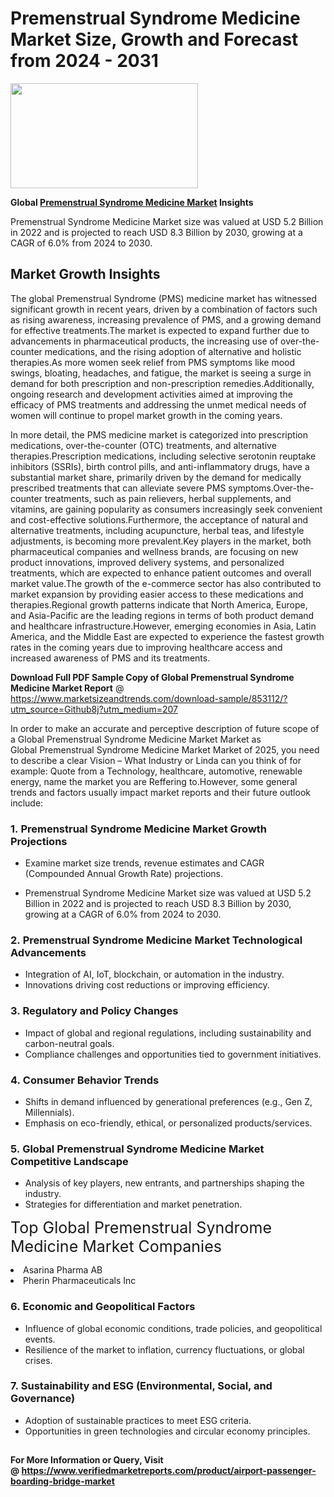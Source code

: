 <H1>Premenstrual Syndrome Medicine Market Size, Growth and Forecast from 2024 - 2031</H1><img class="aligncenter size-medium wp-image-584254" src="https://thirdeyenews.in/wp-content/uploads/2024/09/Global-Market-Research-300x168.jpeg" alt="" width="300" height="168" /><p><strong>Global&nbsp;<a href="https://www.marketsizeandtrends.com/download-sample/853112/?utm_source=Github8j?utm_medium=207">Premenstrual Syndrome Medicine Market</a> Insights</strong></p><p>Premenstrual Syndrome Medicine Market size was valued at USD 5.2 Billion in 2022 and is projected to reach USD 8.3 Billion by 2030, growing at a CAGR of 6.0% from 2024 to 2030.</p><p><h2>Market Growth Insights</h2> <p>The global Premenstrual Syndrome (PMS) medicine market has witnessed significant growth in recent years, driven by a combination of factors such as rising awareness, increasing prevalence of PMS, and a growing demand for effective treatments.The market is expected to expand further due to advancements in pharmaceutical products, the increasing use of over-the-counter medications, and the rising adoption of alternative and holistic therapies.As more women seek relief from PMS symptoms like mood swings, bloating, headaches, and fatigue, the market is seeing a surge in demand for both prescription and non-prescription remedies.Additionally, ongoing research and development activities aimed at improving the efficacy of PMS treatments and addressing the unmet medical needs of women will continue to propel market growth in the coming years.</p> <p>In more detail, the PMS medicine market is categorized into prescription medications, over-the-counter (OTC) treatments, and alternative therapies.Prescription medications, including selective serotonin reuptake inhibitors (SSRIs), birth control pills, and anti-inflammatory drugs, have a substantial market share, primarily driven by the demand for medically prescribed treatments that can alleviate severe PMS symptoms.Over-the-counter treatments, such as pain relievers, herbal supplements, and vitamins, are gaining popularity as consumers increasingly seek convenient and cost-effective solutions.Furthermore, the acceptance of natural and alternative treatments, including acupuncture, herbal teas, and lifestyle adjustments, is becoming more prevalent.Key players in the market, both pharmaceutical companies and wellness brands, are focusing on new product innovations, improved delivery systems, and personalized treatments, which are expected to enhance patient outcomes and overall market value.The growth of the e-commerce sector has also contributed to market expansion by providing easier access to these medications and therapies.Regional growth patterns indicate that North America, Europe, and Asia-Pacific are the leading regions in terms of both product demand and healthcare infrastructure.However, emerging economies in Asia, Latin America, and the Middle East are expected to experience the fastest growth rates in the coming years due to improving healthcare access and increased awareness of PMS and its treatments.<p><span class=""><strong>Download Full PDF Sample Copy of Global Premenstrual Syndrome Medicine Market Report</strong> @ <a href="https://www.marketsizeandtrends.com/download-sample/853112/?utm_source=Github8j?utm_medium=207" target="_blank">https://www.marketsizeandtrends.com/download-sample/853112/?utm_source=Github8j?utm_medium=207</a></span></p><p>In order to make an accurate and perceptive description of future scope of a Global&nbsp;Premenstrual Syndrome Medicine Market Market as Global&nbsp;Premenstrual Syndrome Medicine Market Market of 2025, you need to describe a clear Vision &ndash; What Industry or Linda can you think of for example: Quote from a Technology, healthcare, automotive, renewable energy, name the market you are Reffering to.However, some general trends and factors usually impact market reports and their future outlook include:</p><h3>1.&nbsp;<strong>Premenstrual Syndrome Medicine Market Growth Projections</strong></h3><ul><li>Examine market size trends, revenue estimates and CAGR (Compounded Annual Growth Rate) projections.</li><li><p>Premenstrual Syndrome Medicine Market size was valued at USD 5.2 Billion in 2022 and is projected to reach USD 8.3 Billion by 2030, growing at a CAGR of 6.0% from 2024 to 2030.</p></li></ul><h3>2.&nbsp;<strong>Premenstrual Syndrome Medicine Market Technological Advancements</strong></h3><ul><li>Integration of AI, IoT, blockchain, or automation in the industry.</li><li>Innovations driving cost reductions or improving efficiency.</li></ul><h3>3.&nbsp;<strong>Regulatory and Policy Changes</strong></h3><ul><li>Impact of global and regional regulations, including sustainability and carbon-neutral goals.</li><li>Compliance challenges and opportunities tied to government initiatives.</li></ul><h3>4.&nbsp;<strong>Consumer Behavior Trends</strong></h3><ul><li>Shifts in demand influenced by generational preferences (e.g., Gen Z, Millennials).</li><li>Emphasis on eco-friendly, ethical, or personalized products/services.</li></ul><h3>5.&nbsp;<strong>Global Premenstrual Syndrome Medicine Market Competitive Landscape</strong></h3><ul><li>Analysis of key players, new entrants, and partnerships shaping the industry.</li><li>Strategies for differentiation and market penetration.</li></ul><p data-pm-slice="1 1 []"><span style="color: inherit; font-family: inherit; font-size: 25px;">Top Global Premenstrual Syndrome Medicine Market Companies</span></p><div class="" data-test-id=""><p><li>Asarina Pharma AB</li><li> Pherin Pharmaceuticals Inc</li></p></div><h3>6.&nbsp;<strong>Economic and Geopolitical Factors</strong></h3><ul><li>Influence of global economic conditions, trade policies, and geopolitical events.</li><li>Resilience of the market to inflation, currency fluctuations, or global crises.</li></ul><h3>7.&nbsp;<strong>Sustainability and ESG (Environmental, Social, and Governance)</strong></h3><ul><li>Adoption of sustainable practices to meet ESG criteria.</li><li>Opportunities in green technologies and circular economy principles.</li></ul><h2><strong style="font-size: 14px;">For More Information or Query, Visit @&nbsp;</strong><a style="background-color: #ffffff; font-size: 14px;" href="https://www.marketsizeandtrends.com/report/premenstrual-syndrome-medicine-market/" target="_blank">https://www.verifiedmarketreports.com/product/airport-passenger-boarding-bridge-market</a></h2>